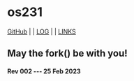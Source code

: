 ---
---
# os231

[GitHub](https://github.com/sdnbhd/os231/) | | [LOG](TXT/mylog.txt) | | [LINKS](LINKS/)

## May the fork() be with you!

#### Rev 002 --- 25 Feb 2023
